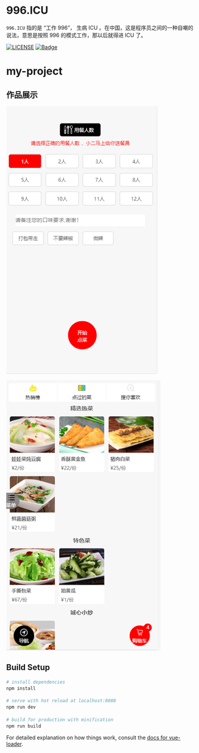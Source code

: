 996.ICU
=======


`996.ICU` 指的是 “工作 996”， 生病 ICU 。在中国，这是程序员之间的一种自嘲的说法，意思是按照 996 的模式工作，那以后就得进 ICU 了。

[![LICENSE](https://img.shields.io/badge/license-Anti%20996-blue.svg)](https://github.com/996icu/996.ICU/blob/master/LICENSE)
[![Badge](https://img.shields.io/badge/link-996.icu-red.svg)](https://996.icu/#/zh_CN)



# my-project

## 作品展示
![](https://github.com/coderzelin/Vue-project/blob/master/showImg/start.png)

![](https://github.com/coderzelin/Vue-project/blob/master/showImg/home.png)


## Build Setup

``` bash
# install dependencies
npm install

# serve with hot reload at localhost:8080
npm run dev

# build for production with minification
npm run build
```

For detailed explanation on how things work, consult the [docs for vue-loader](http://vuejs.github.io/vue-loader).
